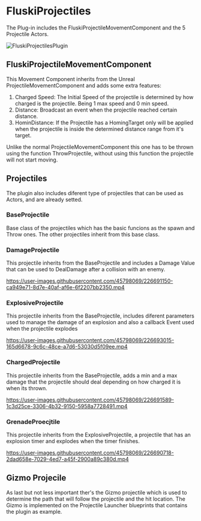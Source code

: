# FluskiProjectiles
 
 The Plug-in includes the FluskiProjectileMovementComponent and the 5 Projectile Actors.
 
 ![FluskiProjectilesPlugin](https://user-images.githubusercontent.com/45798069/226667933-d7fa6bb9-52dd-44cd-953e-ef551683b5f9.PNG)
 
 ## FluskiProjectileMovementComponent
 This Movement Component inherits from the Unreal ProjectileMovementComponent and adds some extra features:
 
 1. Charged Speed: The Initial Speed of the projectile is determined by how charged is the projectile. Being 1 max speed and 0 min speed.
 2. Distance: Broadcast an event when the projectile reached certain distance.
 3. HominDistance: If the Projectile has a HomingTarget only will be applied when the projectile is inside the determined distance range from it's target.
 
Unlike the normal ProjectileMovementComponent this one has to be thrown using the function ThrowProjectile, without using this function the projectile will not start moving.
 
 ## Projectiles
 
 The plugin also includes diferent type of projectiles that can be used as Actors, and are already setted.
 
 ### BaseProjectile
 Base class of the projectiles which has the basic funcions as the spawn and Throw ones. The other projectiles inherit from this base class.
 
 
 ### DamageProjectile
 This projectile inherits from the BaseProjectile and includes a Damage Value that can be used to DealDamage after a collision with an enemy.
 
https://user-images.githubusercontent.com/45798069/226691150-ca949e71-8d7e-40af-af6e-6f2207bb2350.mp4


 ### ExplosiveProjectile
 This projectile inherits from the BaseProjectile, includes diferent parameters used to manage the damage of an explosion and also a callback Event used when the    projectile explodes
 
https://user-images.githubusercontent.com/45798069/226693015-165d6678-9c6c-48ce-a7d6-53030d5f09ee.mp4


 ### ChargedProjectile
 This projectile inherits from the BaseProjectile, adds a min and a max damage that the projectile should deal depending on how charged it is when its thrown.
 
https://user-images.githubusercontent.com/45798069/226691589-1c3d25ce-3306-4b32-9150-5958a7728491.mp4


 ### GrenadeProecjtile
 This projectile inherits from the ExplosiveProjectile, a projectile that has an explosion timer and explodes when the timer finishes.
 
https://user-images.githubusercontent.com/45798069/226690718-2dad658e-7029-4ed7-a45f-2900a89c380d.mp4


 ## Gizmo Projecile
 As last but not less important ther's the Gizmo projectile which is used to determine the path that will follow the projectile and the hit location. The Gizmo is implemented on the Projectile Launcher blueprints that contains the plugin as example.

 



